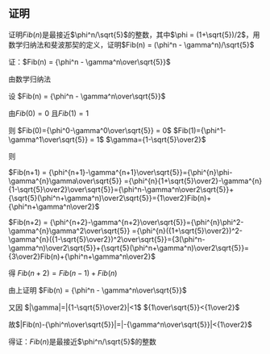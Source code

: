 ﻿## 证明 ##
证明$Fib(n)$是最接近$\phi^n/\sqrt{5}$的整数，其中$\phi = (1+\sqrt{5})/2$，用数学归纳法和斐波那契的定义，证明$Fib(n) = (\phi^n - \gamma^n)/\sqrt{5}$

证：$Fib(n) = {\phi^n - \gamma^n\over\sqrt{5}}$

由数学归纳法

设 $Fib(n) = {\phi^n - \gamma^n\over\sqrt{5}}$

由$Fib(0) = 0$ 且$Fib(1) = 1$

则 
$Fib(0)={\phi^0-\gamma^0\over\sqrt{5}} = 0$
$Fib(1)={\phi^1-\gamma^1\over\sqrt{5}} = 1$
$\gamma={1-\sqrt{5}\over2}$

则

$Fib(n+1) = {\phi^{n+1}-\gamma^{n+1}\over\sqrt{5}}={\phi^{n}\phi-\gamma^{n}\gamma\over\sqrt{5}} ={\phi^{n}{1+\sqrt{5}\over2}-\gamma^{n}{1-\sqrt{5}\over2}\over\sqrt{5}}={\phi^n-\gamma^n\over2\sqrt{5}}+{\sqrt{5}(\phi^n+\gamma^n)\over2\sqrt{5}}={1\over2}Fib(n)+{\phi^n+\gamma^n\over2}$

$Fib(n+2) = {\phi^{n+2}-\gamma^{n+2}\over\sqrt{5}}={\phi^{n}\phi^2-\gamma^{n}\gamma^2\over\sqrt{5}} ={\phi^{n}({1+\sqrt{5}\over2})^2-\gamma^{n}({1-\sqrt{5}\over2})^2\over\sqrt{5}}={3(\phi^n-\gamma^n)\over2\sqrt{5}}+{\sqrt{5}(\phi^n+\gamma^n)\over2\sqrt{5}}={3\over2}Fib(n)+{\phi^n+\gamma^n\over2}$

得
$Fib(n+2)=Fib(n-1)+Fib(n)$

由上证明
$Fib(n) = {\phi^n - \gamma^n\over\sqrt{5}}$

又因
$|\gamma|=|{1-\sqrt{5}\over2}|<1$
${1\over\sqrt{5}}<{1\over2}$

故$|Fib(n)-{\phi^n\over\sqrt{5}}|=|-{\gamma^n\over\sqrt{5}}|<{1\over2}$

得证：$Fib(n)$是最接近$\phi^n/\sqrt{5}$的整数